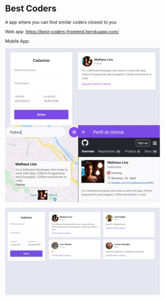 # Best Coders
A app where you can find similar coders closest to you

Web app: https://best-coders-frontend.herokuapp.com/

Mobile App: 

![image alt web](img/web_and_mobile.jpg)

![image alt web](img/web.png)
